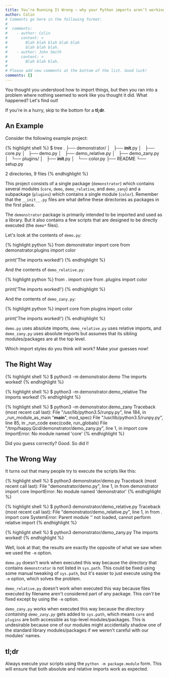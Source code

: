 ```yaml
---
title: You’re Running It Wrong — why your Python imports aren’t working like you expect
author: Colin
# Comments go here in the following format:
#
#  comments:
#    - author: Colin
#      content: >
#        Blah blah blah blah blah
#        blah blah blah.
#    - author: John Smith
#      content: >
#        Blah blah blah.
#
# Please add new comments at the bottom of the list. Good luck!
comments: []
---
```


You thought you understood how to import things, but then you ran into a problem
where nothing seemed to work like you thought it did.  What happened?  Let's
find out!

If you're in a hurry, skip to the bottom for a **tl;dr**.

## An Example

Consider the following example project:

{% highlight shell %}
$ tree
.
├── demonstrator/
│   ├── __init__.py
│   ├── core.py
│   ├── demo.py
│   ├── demo_relative.py
│   ├── demo_zany.py
│   └── plugins/
│       ├── __init__.py
│       └── color.py
├── README
└── setup.py

2 directories, 9 files
{% endhighlight %}

This project consists of a single package (`demonstrator`) which contains
several modules (`core`, `demo`, `demo_relative`, and `demo_zany`) and a
subpackage (`plugins`) which contains a single module (`color`).  Remember that
the `__init__.py` files are what define these directories as packages in the
first place.

The `demonstrator` package is primarily intended to be imported and used as a
library. But it also contains a few scripts that are designed to be directly
executed (the `demo*` files).

Let's look at the contents of `demo.py`:

{% highlight python %}
from demonstrator import core
from demonstrator.plugins import color

print('The imports worked!')
{% endhighlight %}

And the contents of `demo_relative.py`:

{% highlight python %}
from . import core
from .plugins import color

print('The imports worked!')
{% endhighlight %}

And the contents of `demo_zany.py`:

{% highlight python %}
import core
from plugins import color

print('The imports worked!')
{% endhighlight %}

`demo.py` uses absolute imports, `demo_relative.py` uses relative imports, and
`demo_zany.py` uses absolute imports but assumes that its sibling
modules/packages are at the top level.

Which import styles do you think will work?  Make your guesses now!

## The Right Way

{% highlight shell %}
$ python3 -m demonstrator.demo
The imports worked!
{% endhighlight %}

{% highlight shell %}
$ python3 -m demonstrator.demo_relative
The imports worked!
{% endhighlight %}

{% highlight shell %}
$ python3 -m demonstrator.demo_zany
Traceback (most recent call last):
  File "/usr/lib/python3.5/runpy.py", line 184, in _run_module_as_main
    "__main__", mod_spec)
  File "/usr/lib/python3.5/runpy.py", line 85, in _run_code
    exec(code, run_globals)
  File "/tmp/happy.Qcd/demonstrator/demo_zany.py", line 1, in <module>
    import core
ImportError: No module named 'core'
{% endhighlight %}

Did you guess correctly?  Good.  So did I!

## The Wrong Way

It turns out that many people try to execute the scripts like this:

{% highlight shell %}
$ python3 demonstrator/demo.py
Traceback (most recent call last):
  File "demonstrator/demo.py", line 1, in <module>
    from demonstrator import core
ImportError: No module named 'demonstrator'
{% endhighlight %}

{% highlight shell %}
$ python3 demonstrator/demo_relative.py
Traceback (most recent call last):
  File "demonstrator/demo_relative.py", line 1, in <module>
    from . import core
SystemError: Parent module '' not loaded, cannot perform relative import
{% endhighlight %}

{% highlight shell %}
$ python3 demonstrator/demo_zany.py 
The imports worked!
{% endhighlight %}

Well, look at that; the results are exactly the opposite of what we saw when we
used the `-m` option.

`demo.py` doesn't work when executed this way because the directory that
contains `demonstrator` is not listed in `sys.path`.  This could be fixed using
some manual tweaking of `sys.path`, but it's easier to just execute using the
`-m` option, which solves the problem.

`demo_relative.py` doesn't work when executed this way because files executed by
filename aren't considered part of any package.  This *can't* be fixed except by
using the `-m` option.

`demo_zany.py` works when executed this way because the *directory containing
`demo_zany.py`* gets added to `sys.path`, which means `core` and `plugins` are
both accessible as top-level modules/packages.  This is undesirable because
one of our modules might accidentally shadow one of the standard library
modules/packages if we weren't careful with our modules' names.

## tl;dr

Always execute your scripts using the `python -m package.module` form.  This
will ensure that both absolute and relative imports work as expected.
